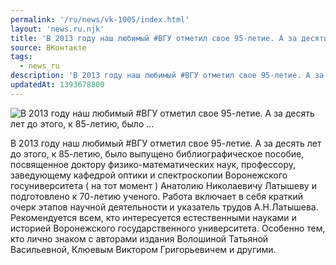 ```yaml
---
permalink: '/ru/news/vk-1005/index.html'
layout: 'news.ru.njk'
title: 'В 2013 году наш любимый #ВГУ отметил свое 95-летие. А за десять лет до этого, к 85-летию, было …'
source: ВКонтакте
tags:
  - news_ru
description: 'В 2013 году наш любимый #ВГУ отметил свое 95-летие. А за десять лет до этого, к 85-летию, было …'
updatedAt: 1393678800
---
```

![В 2013 году наш любимый #ВГУ отметил свое 95-летие. А за десять лет до этого, к 85-летию, было …](https://sun9-54.userapi.com/impf/g3_7_CQEi_STllrB7Ic29x23NHslzrYUUZt1OA/0a8KuGIOmKY.jpg?size=848x590&quality=96&proxy=1&sign=9dcf980b501b40e96529b2e2679df06c&c_uniq_tag=A6sAtOEeO5LbRSe3VdHOLHryRJC03ODGLdy7_VXV7kE&type=album)

В 2013 году наш любимый #ВГУ отметил свое 95-летие.
А за десять лет до этого, к 85-летию, было выпущено библиографическое пособие, посвященное доктору физико-математических наук, профессору, заведующему кафедрой оптики и спектроскопии Воронежского госуниверситета ( на тот момент ) Анатолию Николаевичу Латышеву и подготовлено к 70-летию ученого. Работа включает в себя краткий очерк этапов научной деятельности и указатель трудов А.Н.Латышева. Рекомендуется всем, кто интересуется естественными науками и историей Воронежского государственного университета. Особенно тем, кто лично знаком с авторами издания Волошиной Татьяной Васильевной, Клюевым Виктором Григорьевичем и другими.
